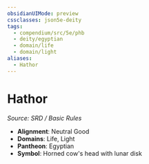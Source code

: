 ```yaml
---
obsidianUIMode: preview
cssclasses: json5e-deity
tags:
  - compendium/src/5e/phb
  - deity/egyptian
  - domain/life
  - domain/light
aliases:
  - Hathor
---
```

# Hathor
*Source: SRD / Basic Rules* 

- **Alignment**: Neutral Good
- **Domains**: Life, Light
- **Pantheon**: Egyptian
- **Symbol**: Horned cow's head with lunar disk